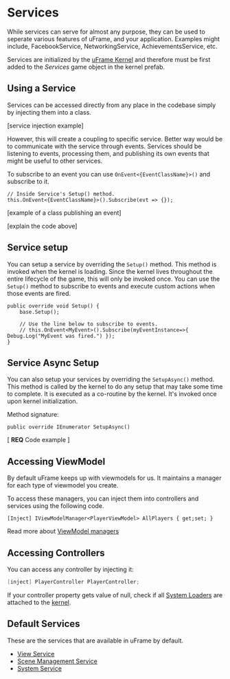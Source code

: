 # Services

While services can serve for almost any purpose, they can be used to seperate various features of uFrame, and your application. Examples might include, FacebookService, NetworkingService, AchievementsService, etc.

Services are initialized by the [uFrame Kernel](uframe-kernel.md) and therefore must be first added to the _Services_ game object in the kernel prefab.

## Using a Service

Services can be accessed directly from any place in the codebase simply by injecting them into a class.

[service injection example]

However, this will create a coupling to specific service. Better way would be to communicate with the service through events. Services should be listening to events, processing them, and publishing its own events that might be useful to other services.

To subscribe to an event you can use `OnEvent<{EventClassName}>()` and subscribe to it.

```
// Inside Service's Setup() method.
this.OnEvent<{EventClassName}>().Subscribe(evt => {});
```

[example of a class publishing an event]

[explain the code above]

## Service setup

You can setup a service by overriding the `Setup()` method. This method is invoked when the kernel is loading. Since the kernel lives throughout the entire lifecycle of the game, this will only be invoked once. You can use the `Setup()` method to subscribe to events and execute custom actions when those events are fired.

```
public override void Setup() {
    base.Setup();

    // Use the line below to subscribe to events.
    // this.OnEvent<MyEvent>().Subscribe(myEventInstance=>{ Debug.Log("MyEvent was fired.") });
}
```

## Service Async Setup

You can also setup your services by overriding the `SetupAsync()` method. This method is called by the kernel to do any setup that may take some time to complete. It is executed as a co-routine by the kernel. It's invoked once upon kernel initialization.

Method signature:

```
public override IEnumerator SetupAsync()
```

[ **REQ** Code example ]


## Accessing ViewModel

By default uFrame keeps up with viewmodels for us. It maintains a manager for each type of viewmodel you create.

To access these managers, you can inject them into controllers and services using the following code.

```
[Inject] IViewModelManager<PlayerViewModel> AllPlayers { get;set; }
```

Read more about [ViewModel managers](viewmodel-manager.md)

## Accessing Controllers

You can access any controller by injecting it:

```csharp
[inject] PlayerController PlayerController;
```

If your controller property gets value of null, check if all [System Loaders](system-loaders.md) are attached to the [kernel](uframe-kernel.md).

## Default Services

These are the services that are available in uFrame by default.

* [View Service](pages/view-service.md)
* [Scene Management Service](pages/scenemanagementservice.md)
* [System Service](pages/system-service.md)
